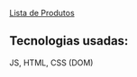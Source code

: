 <a href = "https://vanagila.github.io/lista-produtos-vanagila" target="_blank">Lista de Produtos</a>

## Tecnologias usadas:
JS, HTML, CSS (DOM)

